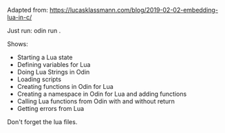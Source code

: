 Adapted from: https://lucasklassmann.com/blog/2019-02-02-embedding-lua-in-c/

Just run: odin run .

Shows:
  * Starting a Lua state
  * Defining variables for Lua
  * Doing Lua Strings in Odin
  * Loading scripts
  * Creating functions in Odin for Lua
  * Creating a namespace in Odin for Lua and adding functions
  * Calling Lua functions from Odin with and without return
  * Getting errors from Lua

Don't forget the lua files.
